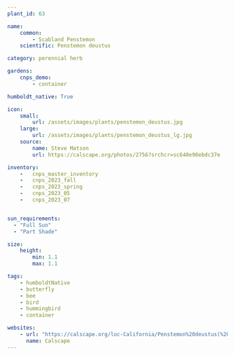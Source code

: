 ```yaml
---
plant_id: 63

name: 
    common:  
        - Scabland Penstemon 
    scientific: Penstemon deustus 

category: perennial herb

gardens:
    cnps_demo:
        - container

humboldt_native: True

icon: 
    small: 
        url: /assets/images/plants/penstemon_deustus.jpg 
    large: 
        url: /assets/images/plants/penstemon_deustus_lg.jpg 
    source: 
        name: Steve Matson 
        url: https://calscape.org/photos/2756?srchcr=sc640e90ebdc37e 

inventory: 
    -   cnps_master_inventory
    -   cnps_2023_fall
    -   cnps_2023_spring
    -   cnps_2023_05 
    -   cnps_2023_07 


sun_requirements:
  - "Full Sun"
  - "Part Shade"

size:
    height: 
        min: 1.1
        max: 1.1

tags: 
    - humboldtNative
    - butterfly
    - bee
    - bird
    - hummingbird
    - container

websites: 
    - url: "https://calscape.org/loc-California/Penstemon%20deustus(%20)"
      name: Calscape
---
```

